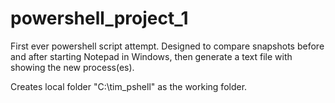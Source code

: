 # powershell_project_1
First ever powershell script attempt. 
Designed to compare snapshots before and after starting Notepad in Windows, then generate a text file with showing the new process(es).

Creates local folder "C:\tim_pshell" as the working folder. 
